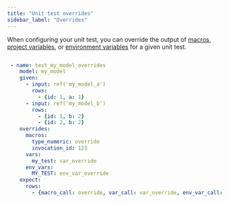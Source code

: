 ```yaml
---
title: "Unit test overrides"
sidebar_label: "Overrides"
---
```


When configuring your unit test, you can override the output of [macros](/docs/build/jinja-macros#macros), [project variables](/docs/build/project-variables), or [environment variables](/docs/build/environment-variables) for a given unit test. 

```yml

 - name: test_my_model_overrides
    model: my_model
    given:
      - input: ref('my_model_a')
        rows:
          - {id: 1, a: 1}
      - input: ref('my_model_b')
        rows:
          - {id: 1, b: 2}
          - {id: 2, b: 2}
    overrides:
      macros:
        type_numeric: override
        invocation_id: 123
      vars:
        my_test: var_override
      env_vars:
        MY_TEST: env_var_override
    expect:
      rows:
        - {macro_call: override, var_call: var_override, env_var_call: env_var_override, invocation_id: 123}

```